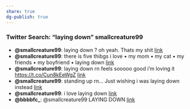 ```yaml
---
share: true
dg-publish: true
---
```

### Twitter Search: “laying down” smallcreature99

- **@smallcreature99**: laying down ? oh yeah. Thats my shit [link](http://twitter.com/smallcreature99/status/1527855832804872192)
- **@smallcreature99**: there is five thibgs i love
• my mom
• my cat 
• my friends
• my boyfriend 
• laying down [link](http://twitter.com/smallcreature99/status/1527855682170535937)
- **@smallcreature99**: laying down rn feels sooooo good i’m loving it https://t.co/Cun8kEeWgZ [link](http://twitter.com/smallcreature99/status/1527499005118267400)
- **@smallcreature99**: standing up rn… Just wishing i was laying down instead [link](http://twitter.com/smallcreature99/status/1527413207660384256)
- **@smallcreature99**: i love laying down [link](http://twitter.com/smallcreature99/status/1527277585063084033)
- **@bbbbfc_**: @smallcreature99 LAYING DOWN [link](http://twitter.com/bbbbfc_/status/1526042132091486209)